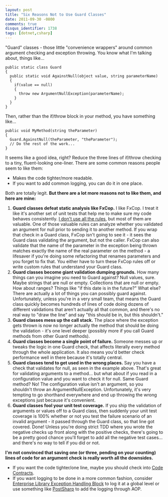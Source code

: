 ```yaml
---
layout: post
title: "Six Reasons Not to Use Guard Classes"
date: 2011-09-30 -0800
comments: true
disqus_identifier: 1738
tags: [dotnet,csharp]
---
```

"Guard" classes - those little "convenience wrappers" around common
argument checking and exception throwing. You know what I'm talking
about, things like...

    public static class Guard
    {
      public static void AgainstNull(object value, string parameterName)
      {
        if(value == null)
        {
          throw new ArgumentNullException(parameterName);
        }
      }
    }

Then, rather than the if/throw block in your method, you have something
like...

    public void MyMethod(string theParameter)
    {
      Guard.AgainstNull(theParameter, "theParameter");
      // Do the rest of the work...
    }

It seems like a good idea, right? Reduce the three lines of if/throw
checking to a tiny, fluent-looking one-liner. There are some common
reasons people seem to like them:

-   Makes the code tighter/more readable.
-   If you want to add common logging, you can do it in one place.

Both are totally legit. **But there are a lot more reasons not to like
them, and here are mine:**

1.  **Guard classes defeat static analysis like FxCop.** I like FxCop. I
    treat it like it's another set of unit tests that help me to make
    sure my code behaves consistently. [I don't use all the
    rules](/archive/2008/10/30/fxcop-rule-recommendations.aspx), but
    most of them are valuable. One of those valuable rules can analyze
    whether you validated an argument for null prior to sending it to
    another method. If you wrap that check in a Guard class, FxCop isn't
    going to see it - it sees the Guard class validating the argument,
    but not the caller. FxCop can also validate that the name of the
    parameter in the exception being thrown matches exactly the name of
    the real parameter on the method - a lifesaver if you're doing some
    refactoring that renames parameters and you forget to fix that. You
    either have to turn these FxCop rules off or write custom rules that
    understand your Guard class.
2.  **Guard classes become giant validation dumping grounds.** How many
    things can you imagine you need to Guard against? Null values, sure.
    Maybe strings that are null or empty. Collections that are null or
    empty. How about ranges? Things like "if this date is in the
    future?" What else? There are actually a lot of things you can
    possibly guard against. Unfortunately, unless you're in a very small
    team, that means the Guard class quickly becomes hundreds of lines
    of code doing dozens of different validations that aren't actually
    all that common, and there's no real way to "draw the line" and say
    "this should be in, but this shouldn't."
3.  **Guard classes mess up the call stack.** The place where the
    exception gets thrown is now no longer actually the method that
    should be doing the validation - it's one level deeper (possibly
    more if you call Guard methods from other Guard methods).
4.  **Guard classes become a single point of failure.** Someone messes
    up or tweaks the logic in one Guard check, that affects literally
    every method through the whole application. It also means you'd
    better check performance well in there because it's totally central.
5.  **Guard classes tend to get used in the wrong places.** Say you have
    a check that validates for null, as seen in the example above.
    That's great for validating arguments to a method... but what about
    if you read in a configuration value and you want to check it for
    null. Same Guard method? No! The configuration value isn't an
    argument, so you shouldn't throw an ArgumentNullException.
    Unfortunately, it's very tempting to go shorthand everywhere and end
    up throwing the wrong exceptions just because it's convenient.
6.  **Guard classes fool your unit test coverage.** If you ship the
    validation of arguments or values off to a Guard class, then
    suddenly your unit test coverage is 100% whether or not you test the
    failure scenario of an invalid argument - it passed through the
    Guard class, so that line got covered. Done! Unless you're doing
    strict TDD where you wrote the negative checks up front along with
    the positive checks, there's going to be a pretty good chance you'll
    forget to add all the negative test cases... and there's no way to
    tell if you did or not.

**I'm not convinced that saving one (or three, pending on your counting)
lines of code for an argument check is really worth all the downsides.**

-   If you want the code tighter/one line, maybe you should check into
    [Code Contracts](http://msdn.microsoft.com/en-us/devlabs/dd491992).
-   If you want logging to be done in a more common fashion, consider
    [Enterprise Library Exception Handling
    Block](http://msdn.microsoft.com/en-us/library/ff664698%28v=PandP.50%29.aspx)
    to log it at a global level or use something like
    [PostSharp](http://www.sharpcrafters.com/aop.net) to add the logging
    through AOP.
